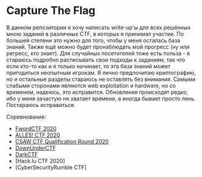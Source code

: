 # Capture The Flag

В данном репозитории я хочу написать write-up'ы для всех решённых мною заданий в различных CTF, в которых
я принимал участие. По большей степени это нужно для того, чтобы у меня осталась база знаний. Также ещё можно будет
пронаблюдать мой прогресс (ну или регресс, кто знает). Для случайных посетителей тоже есть польза - я стараюсь
подробно расписывать свои подходы к заданиям, так что если кто-то как и я только начинает, то эта база знаний может 
пригодиться неопытным игрокам. Я лично предпочитаю криптографию, но и остальные разделы стараюсь не оставлять без
внимания. Самыми слабыми сторонами являются web exploitation и hardware, но со временем, надеюсь, это исправится.
Обновления происходят редко, ибо у меня зачастую не хватает времени, а иногда бывает просто лень. Постараюсь 
исправиться.

Соревнования:
* [FwordCTF 2020](/FwordCTF%202020)
* [ALLES! CTF 2020](/ALLES!%20CTF%202020)
* [CSAW CTF Qualification Round 2020](/CSAW%20CTF%20Qualification%20Round%202020)
* [DownUnderCTF](/DownUnderCTF%202020)
* [DarkCTF](/DarkCTF)
* [Hack.lu CTF 2020]
* [CyberSecurityRumble CTF]